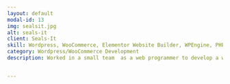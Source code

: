 ```yaml
---
layout: default
modal-id: 13
img: sealsit.jpg
alt: seals-it
client: Seals-It
skill: Wordpress, WooCommerce, Elementor Website Builder, WPEngine, PHP, HTML, CSS, JavaScript, Plugin Development, Theme Customization
category: Wordpress/WooCommerce Development
description: Worked in a small team  as a web programmer to develop a website for Seals-It. This website showcases the services of Seals-It, and provides eCommerce store for online shopping. Received Bronze Award for 2021 Creative Awards presented by The Ad Club of Western Massachusetts.<br><br>Following are some specific tasks that I have worked on. <ul><li>Designed web pages using  Elementor Website Builder </li><li>Migrate existing WooCommerce Store and products data from old web server into new hosting server </li><li>Set up and configure WooCommerce store and products</li><li>Customized theme</li><li>Mobile Responsive Development for the site</li><li>Manage/Backup/Migrate website within WPEngine Dev, Staging, and Production</li></ul><br><button name="button2" onclick="window.open('https://sealsit.com/')"> View Site</button>


---
```

